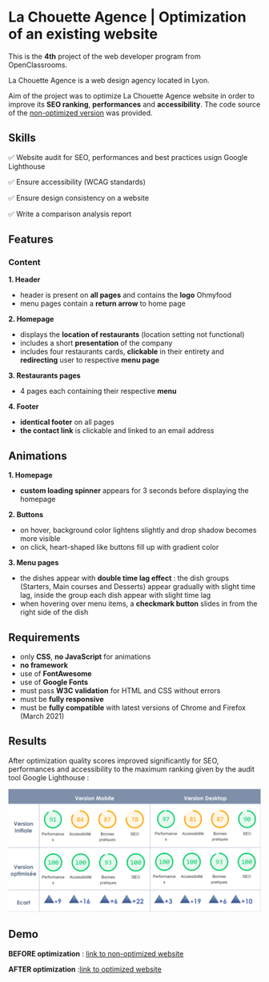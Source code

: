 # La Chouette Agence | Optimization of an existing website

This is the **4th** project of the web developer program from OpenClassrooms.

La Chouette Agence is a web design agency located in Lyon. 

Aim of the project was to optimize La Chouette Agence website in order to improve its **SEO ranking**, **performances** and **accessibility**. The code source of the [non-optimized version](https://s3-eu-west-1.amazonaws.com/course.oc-static.com/projects/GEN_integrateur_web_P4/Starting+website.zip) was provided.


## Skills

:white_check_mark: Website audit for SEO, performances and best practices usign Google Lighthouse

:white_check_mark: Ensure accessibility (WCAG standards)

:white_check_mark: Ensure design consistency on a website

:white_check_mark: Write a comparison analysis report



## Features

### Content

**1. Header**
* header is present on **all pages** and contains the **logo** Ohmyfood
* menu pages contain a **return arrow** to home page


**2. Homepage**
* displays the **location of restaurants** (location setting not functional)
* includes a short **presentation** of the company
* includes four restaurants cards, **clickable** in their entirety and **redirecting** user to respective **menu page**


**3. Restaurants pages**
* 4 pages each containing their respective **menu**


**4. Footer**
* **identical footer** on all pages
* **the contact link** is clickable and linked to an email address



## Animations

**1. Homepage**
* **custom loading spinner** appears for 3 seconds before displaying the homepage

**2. Buttons**
* on hover, background color lightens slightly and drop shadow becomes more visible
* on click, heart-shaped like buttons fill up with gradient color

**3. Menu pages**
* the dishes appear with **double time lag effect** : the dish groups (Starters, Main courses and Desserts) appear gradually with slight time lag, inside the group each dish appear with slight time lag
* when hovering over menu items, a **checkmark button** slides in from the right side of the dish



## Requirements

* only **CSS**, **no JavaScript** for animations
* **no framework**
* use of **FontAwesome**
* use of **Google Fonts**
* must pass **W3C validation** for HTML and CSS without errors
* must be **fully responsive**
* must be **fully compatible** with latest versions of Chrome and Firefox (March 2021)



## Results

After optimization quality scores improved significantly for SEO, performances and accessibility to the maximum ranking given by the audit tool Google Lighthouse : 

![Google Lighthouse report before and after website optimization](img/bilan.png)



## Demo

**BEFORE optimization** : [link to non-optimized website](https://o2caledonie.github.io/LaChouetteAgence_non-optimized/)

**AFTER optimization** :[link to optimized website](https://o2caledonie.github.io/AudeSigura_4_07012021/)